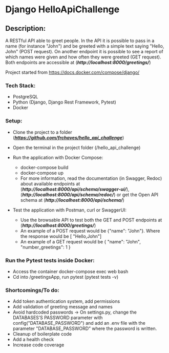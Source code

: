 # Django HelloApiChallenge

## Description:
A RESTful API able to greet people. In the API it is possible to
pass in a name (for instance "John") and be greeted with a simple text saying "Hello,
John" (POST request). On another endpoint it is possible to see a report of which names were
given and how often they were greeted (GET request). Both endpoints are accessible at 
(_**http://localhost:8000/greetings/**_) 


Project started from https://docs.docker.com/compose/django/

### Tech Stack:
- PostgreSQL
- Python (Django, Django Rest Framework, Pytest)
- Docker


### Setup:
- Clone the project to a folder (_**https://github.com/frchaves/hello_api_challenge**_)
- Open the terminal in the project folder (/hello_api_challenge)
- Run the application with Docker Compose:
  - docker-compose build
  - docker-compose up 
  - For more information, read the documentation (in Swagger, Redoc) 
  about available endpoints at (_**http://localhost:8000/api/schema/swagger-ui/**_), 
  (_**http://localhost:8000/api/schema/redoc/**_) or get the Open API schema at (_**http://localhost:8000/api/schema/**_)
    
  
- Test the application with Postman, curl or SwaggerUI:
  - Use the browsable API to test both the GET and POST endpoints at (_**http://localhost:8000/greetings/**_)
  - An example of a POST request would be
  {"name": "John"}. Where the response would be [
    "Hello,John"]
  - An example of a GET request would be {
        "name": "John",
        "number_greetings": 1
    }
   
### Run the Pytest tests inside Docker:
  - Access the container docker-compose exec web bash
  - Cd into /greetingsApp, run pytest (pytest tests -v)
  

### Shortcomings/To do:
- Add token authentication system, add permissions
- Add validation of greeting message and names
- Avoid hardcoded passwords -> On settings.py, change the DATABASES’S PASSWORD parameter with 
    config("DATABASE_PASSWORD") and add an .env file with the parameter  "DATABASE_PASSWORD” where the password is written.
- Cleanup of boilerplate code
- Add a health check
- Increase code coverage